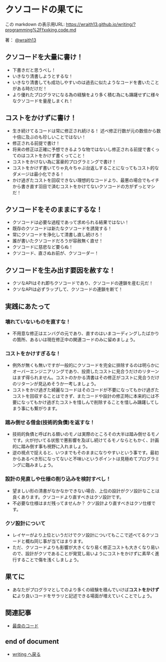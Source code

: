 # クソコードの果てに

<!--[NOWRITING]-->
<link rel="canonical" href="https://wraith13.github.io/writing/?programming%2Ffxxking.code.md" />
この markdown の表示用URL: <a rel="canonical" href="https://wraith13.github.io/writing/?programming%2Ffxxking.code.md">https://wraith13.github.io/writing/?programming%2Ffxxking.code.md</a>
<!--[/NOWRITING]-->

著： [@wraith13](../wraith13.md)

## クソコードを大量に書け！

- 下書きだと思うべし！
- いきなり清書しようとするな！
- いきなり清書しても成功しやすいのは過去に似たようなコードを書いたことがある時だけだ！
- より優れたプログラマになる為の経験をより多く積む為にも躊躇せずに様々なクソコードを量産しまくれ！

## コストをかけずに書け！

- 生き続けてるコードは常に修正され続ける！ 述べ修正行数が元の数倍から数十倍に及ぶのも珍しいことではない！
- 修正される前提で書け！
- 将来の修正は正確に予想できるような物ではないし修正される前提で書くってのはコストをかけず書くってこと！
- コストをかけない為に富豪的プログラミングで書け！
- コストをかけず書いてりゃ丸々ちゃぶ台返しすることになってもコスト的なダメージは最小化できる！
- かけ過ぎたコストを回収できない理想的なコードより、最悪の場合でもイチから書き直す羽目で済むコストをかけてないクソコードの方がずっとマシだ！

## クソコードをそのままにするな！

- クソコードは必要な過程であって求められる結果ではない！
- 既存のクソコードは新たなクソコードを誘発する！
- 常にクソコードを浄化して清書し直し続けろ！
- 誰が書いたクソコードだろうが容赦無く直せ！
- クソコードに慈悲など要らぬ！
- クソコード、直さぬお前が、クソコーダー！

## クソコードを生み出す要因を赦すな！

- クソなAPIはそれ即ちクソコードであり、クソコードの連鎖を産む元だ！
- クソなAPIは必ずラップして、クソコードの連鎖を断て！

## 実践にあたって

### 壊れていないものを直すな！

- 不用意な修正はエンバグの元であり、直すのはいまコーディングしたばかりの箇所、あるいは現在修正中の関連コードのみに留めましょう。

### コストをかけすぎるな！

- 例外が無くも無いですが一般的にクソコードを完全に排除するのは明らかにオーバーエンジニアリングであり、投資したコストに見合うだけのリターンはまず得られません。コストのかかる清書はその修正がコストに見合うだけのリターンが見込めそうか一考しましょう。
- コストをかけ過ぎた綺麗なコードはそのコードが不要になってもかけ過ぎたコストを回収することはできず、またコードや設計の修正時に本来的には不要になってもかけ過ぎたコストを惜しんで削除することを惜しみ躊躇してしまう事にも繋がります。

### 踏み倒せる借金(技術的負債)を返すな！

- 技術的負債と呼ばれる類いのモノは実際のところその大半は踏み倒せるモノです。火が付いてる状態で悪影響を及ぼし続けてるモノならともかく、計画的に踏み倒す事も視野に入れましょう。
- 逆の視点で捉えると、いつまでもそのままになりやすいという事です。最初からあるべき形になってないと不味いというポイントは見極めてプログラミングに臨みましょう。

### 設計の見直しや仕様の削り込みを検討すべし！

- 望ましい形の清書がなかなかできない場合、上位の設計がクソ設計なことは良くあります。クソコードより直すべきはクソ設計です。
- 不必要な仕様はまだ残ってませんか？ クソ設計より直すべきはクソ仕様です。

### クソ設計について

- レイヤーがより上位というだけでクソ設計についてもここで述べてるクソコードと概ね同じ事が当てはまります。
- ただ、クソコードよりも影響が大きくなり易く修正コストも大きくなり易いので、設計がクソであることが発覚し易いようにコストをかけずに素早く進行することで傷を浅くしましょう。

## 果てに

- あなたがプログラマとしてのより多くの経験を積んでいけば**コストをかけずに**より良いコードをサラリと記述できる場面が増えていくことでしょう。

## 関連記事

- [最良のコード](best.code.md)

## end of document

- [writing へ戻る](../index.md)

